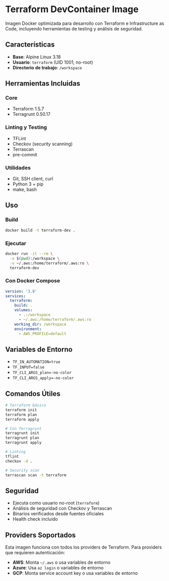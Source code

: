 # Terraform DevContainer Image

Imagen Docker optimizada para desarrollo con Terraform e Infrastructure as Code, incluyendo herramientas de testing y análisis de seguridad.

## Características

- **Base**: Alpine Linux 3.18
- **Usuario**: `terraform` (UID 1001, no-root)
- **Directorio de trabajo**: `/workspace`

## Herramientas Incluidas

### Core
- Terraform 1.5.7
- Terragrunt 0.50.17

### Linting y Testing
- TFLint
- Checkov (security scanning)
- Terrascan
- pre-commit

### Utilidades
- Git, SSH client, curl
- Python 3 + pip
- make, bash

## Uso

### Build
```bash
docker build -t terraform-dev .
```

### Ejecutar
```bash
docker run -it --rm \
  -v $(pwd):/workspace \
  -v ~/.aws:/home/terraform/.aws:ro \
  terraform-dev
```

### Con Docker Compose
```yaml
version: '3.8'
services:
  terraform:
    build: .
    volumes:
      - .:/workspace
      - ~/.aws:/home/terraform/.aws:ro
    working_dir: /workspace
    environment:
      - AWS_PROFILE=default
```

## Variables de Entorno

- `TF_IN_AUTOMATION=true`
- `TF_INPUT=false`
- `TF_CLI_ARGS_plan=-no-color`
- `TF_CLI_ARGS_apply=-no-color`

## Comandos Útiles

```bash
# Terraform básico
terraform init
terraform plan
terraform apply

# Con Terragrunt
terragrunt init
terragrunt plan
terragrunt apply

# Linting
tflint
checkov -d .

# Security scan
terrascan scan -t terraform
```

## Seguridad

- Ejecuta como usuario no-root (`terraform`)
- Análisis de seguridad con Checkov y Terrascan
- Binarios verificados desde fuentes oficiales
- Health check incluido

## Providers Soportados

Esta imagen funciona con todos los providers de Terraform. Para providers que requieren autenticación:

- **AWS**: Monta `~/.aws` o usa variables de entorno
- **Azure**: Usa `az login` o variables de entorno
- **GCP**: Monta service account key o usa variables de entorno
